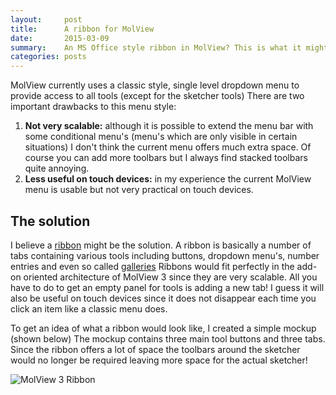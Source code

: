 ```yaml
---
layout:     post
title:      A ribbon for MolView
date:       2015-03-09
summary:    An MS Office style ribbon in MolView? This is what it might look like!
categories: posts
---
```


MolView currently uses a classic style, single level dropdown menu to provide
access to all tools (except for the sketcher tools)
There are two important drawbacks to this menu style:

1. **Not very scalable:** although it is possible to extend the menu bar with
  some conditional menu's (menu's which are only visible in certain situations)
  I don't think the current menu offers much extra space. Of course you can add
  more toolbars but I always find stacked toolbars quite annoying.
2. **Less useful on touch devices:** in my experience the current MolView menu
  is usable but not very practical on touch devices.

The solution
------------
I believe a [ribbon](http://en.wikipedia.org/wiki/Ribbon_(computing)) might be
the solution. A ribbon is basically a number of tabs containing various tools
including buttons, dropdown menu's, number entries and even so called
[galleries](https://msdn.microsoft.com/en-us/library/windows/desktop/dd940501%28v=vs.85%29.aspx)
Ribbons would fit perfectly in the add-on oriented architecture of MolView 3
since they are very scalable. All you have to do to get an empty panel for tools
is adding a new tab! I guess it will also be useful on touch devices since it
does not disappear each time you click an item like a classic menu does.

To get an idea of what a ribbon would look like, I created a simple mockup
(shown below) The mockup contains three main tool buttons and three tabs. Since
the ribbon offers a lot of space the toolbars around the sketcher would no
longer be required leaving more space for the actual sketcher!

![MolView 3 Ribbon](/img/2015-03-09-ribbon.png)
